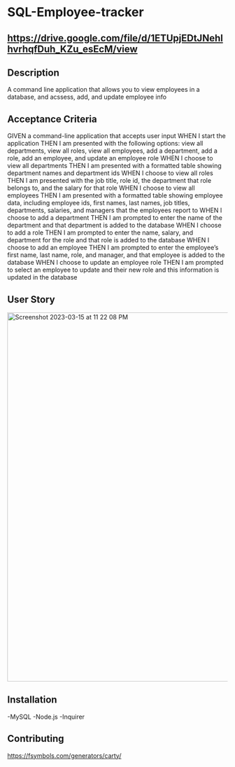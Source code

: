# SQL-Employee-tracker

## https://drive.google.com/file/d/1ETUpjEDtJNehlhvrhqfDuh_KZu_esEcM/view

## Description

A command line application that allows you to view employees in a database, and acssess, add, and update employee info

## Acceptance Criteria

GIVEN a command-line application that accepts user input
WHEN I start the application
THEN I am presented with the following options: view all departments, view all roles, view all employees, add a department, add a role, add an employee, and update an employee role
WHEN I choose to view all departments
THEN I am presented with a formatted table showing department names and department ids
WHEN I choose to view all roles
THEN I am presented with the job title, role id, the department that role belongs to, and the salary for that role
WHEN I choose to view all employees
THEN I am presented with a formatted table showing employee data, including employee ids, first names, last names, job titles, departments, salaries, and managers that the employees report to
WHEN I choose to add a department
THEN I am prompted to enter the name of the department and that department is added to the database
WHEN I choose to add a role
THEN I am prompted to enter the name, salary, and department for the role and that role is added to the database
WHEN I choose to add an employee
THEN I am prompted to enter the employee’s first name, last name, role, and manager, and that employee is added to the database
WHEN I choose to update an employee role
THEN I am prompted to select an employee to update and their new role and this information is updated in the database

## User Story

<img width="843" alt="Screenshot 2023-03-15 at 11 22 08 PM" src="https://user-images.githubusercontent.com/122828454/225522301-bf7ce50a-e225-4597-a362-16a71e32fba8.png">

## Installation

-MySQL
-Node.js
-Inquirer

## Contributing

<https://fsymbols.com/generators/carty/>
